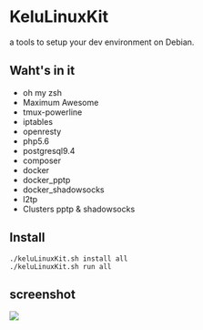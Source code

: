 # KeluLinuxKit
a tools to setup your dev environment on Debian. 

## Waht's in it
* oh my zsh
* Maximum Awesome 
* tmux-powerline
* iptables
* openresty
* php5.6
* postgresql9.4
* composer
* docker
* docker_pptp
* docker_shadowsocks
* l2tp
* Clusters pptp & shadowsocks

## Install

    ./keluLinuxKit.sh install all
    ./keluLinuxKit.sh run all

## screenshot

![](http://7vigrt.com1.z0.glb.clouddn.com/blog/pic/201703/20170320215121.jpg)
